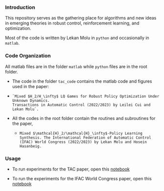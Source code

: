 ### Introduction

This repository serves as the gathering place for algorithms and new ideas in emerging theories
in robust control, reinforcement learning, and optimization.

Most of the code is written by Lekan Molu in `python` and occasionally in `matlab`.

### Code Organization

All matlab files are in the folder `matlab` while `python` files are in the root folder.

+  The code in the folder `tac_code` contains the matlab code and figures used in the paper:

  -     `Mixed $H_2/H_\infty$ LQ Games for Robust Policy Optimization Under Unknown Dynamics.
        Transactions in Automatic Control (2022/2023) by Leilei Cui and Lekan Molu`.

+ All the codes in the root folder contain the routines and subroutines for the paper,  

    - `Mixed $\mathcal{H}_2/\mathcal{H}_\infty$-Policy Learning Synthesis.
      The International Federation of Automatic Control (IFAC) World Congress (2022/2023)
      by Lekan Molu and Hosein Hasanbeig.`

### Usage

+ To run experiments for the TAC paper, open this [notebook](notebooks/LeileiHinf.ipynb)

+ To run the experiments for the IFAC World Congress paper, open this [notebook](notebooks/narmax_ident.ipynb)
